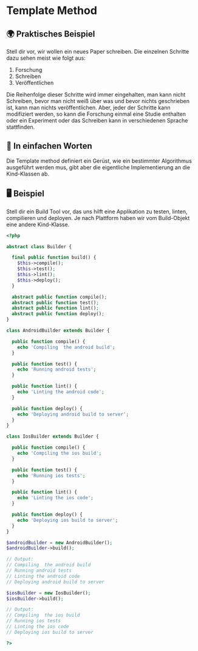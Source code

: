 # Template Method

## 🌍 Praktisches Beispiel
Stell dir vor, wir wollen ein neues Paper schreiben. Die einzelnen Schritte dazu sehen meist wie folgt aus:

1. Forschung
2. Schreiben
3. Veröffentlichen

Die Reihenfolge dieser Schritte wird immer eingehalten, man kann nicht Schreiben, bevor man nicht weiß über was und bevor nichts geschrieben ist, kann man nichts veröffentlichen. Aber, jeder der Schritte kann modifiziert werden, so kann die Forschung einmal eine Studie enthalten oder ein Experiment oder das Schreiben kann in verschiedenen Sprache stattfinden.

## 💬 In einfachen Worten
Die Template method definiert ein Gerüst, wie ein bestimmter Algorithmus ausgeführt werden mus, gibt aber die eigentliche Implementierung an die Kind-Klassen ab.

## 🖥 Beispiel
Stell dir ein Build Tool vor, das uns hilft eine Applikation zu testen, linten, compilieren und deployen. Je nach Plattform haben wir vom Build-Objekt eine andere Kind-Klasse.


```php
<?php

abstract class Builder {

  final public function build() {
    $this->compile();
    $this->test();
    $this->lint();
    $this->deploy();
  }

  abstract public function compile();
  abstract public function test();
  abstract public function lint();
  abstract public function deploy();
}

class AndroidBuilder extends Builder {

  public function compile() {
    echo 'Compiling  the android build';
  }

  public function test() {
    echo 'Running android tests';
  }

  public function lint() {
    echo 'Linting the android code';
  }

  public function deploy() {
    echo 'Deploying android build to server';
  }
}

class IosBuilder extends Builder {

  public function compile() {
    echo 'Compiling the ios build';
  }

  public function test() {
    echo 'Running ios tests';
  }

  public function lint() {
    echo 'Linting the ios code';
  }

  public function deploy() {
    echo 'Deploying ios build to server';
  }
}

$androidBuilder = new AndroidBuilder();
$androidBuilder->build();

// Output:
// Compiling  the android build
// Running android tests
// Linting the android code
// Deploying android build to server

$iosBuilder = new IosBuilder();
$iosBuilder->build();

// Output:
// Compiling  the ios build
// Running ios tests
// Linting the ios code
// Deploying ios build to server

?>
```
